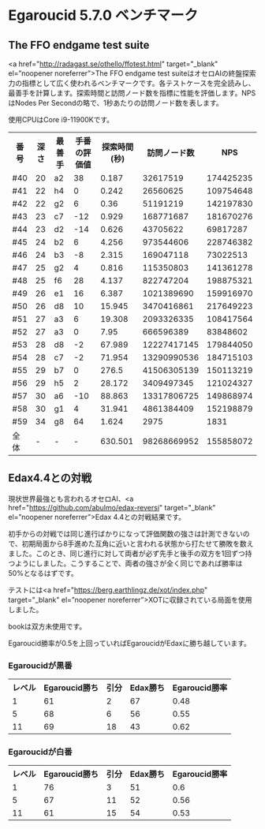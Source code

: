 # Egaroucid 5.7.0 ベンチマーク

## The FFO endgame test suite

<a href="http://radagast.se/othello/ffotest.html" target="_blank" el=”noopener noreferrer”>The FFO endgame test suite</a>はオセロAIの終盤探索力の指標として広く使われるベンチマークです。各テストケースを完全読みし、最善手を計算します。探索時間と訪問ノード数を指標に性能を評価します。NPSはNodes Per Secondの略で、1秒あたりの訪問ノード数を表します。

使用CPUはCore i9-11900Kです。

<table>
<tr>
<th>番号</th>
<th>深さ</th>
<th>最善手</th>
<th>手番の評価値</th>
<th>探索時間(秒)</th>
<th>訪問ノード数</th>
<th>NPS</th>
</tr>
<tr>
<td>#40</td>
<td>20</td>
<td>a2</td>
<td>38</td>
<td>0.187</td>
<td>32617519</td>
<td>174425235</td>
</tr>
<tr>
<td>#41</td>
<td>22</td>
<td>h4</td>
<td>0</td>
<td>0.242</td>
<td>26560625</td>
<td>109754648</td>
</tr>
<tr>
<td>#42</td>
<td>22</td>
<td>g2</td>
<td>6</td>
<td>0.36</td>
<td>51191219</td>
<td>142197830</td>
</tr>
<tr>
<td>#43</td>
<td>23</td>
<td>c7</td>
<td>-12</td>
<td>0.929</td>
<td>168771687</td>
<td>181670276</td>
</tr>
<tr>
<td>#44</td>
<td>23</td>
<td>d2</td>
<td>-14</td>
<td>0.626</td>
<td>43705622</td>
<td>69817287</td>
</tr>
<tr>
<td>#45</td>
<td>24</td>
<td>b2</td>
<td>6</td>
<td>4.256</td>
<td>973544606</td>
<td>228746382</td>
</tr>
<tr>
<td>#46</td>
<td>24</td>
<td>b3</td>
<td>-8</td>
<td>2.315</td>
<td>169047118</td>
<td>73022513</td>
</tr>
<tr>
<td>#47</td>
<td>25</td>
<td>g2</td>
<td>4</td>
<td>0.816</td>
<td>115350803</td>
<td>141361278</td>
</tr>
<tr>
<td>#48</td>
<td>25</td>
<td>f6</td>
<td>28</td>
<td>4.137</td>
<td>822747204</td>
<td>198875321</td>
</tr>
<tr>
<td>#49</td>
<td>26</td>
<td>e1</td>
<td>16</td>
<td>6.387</td>
<td>1021389690</td>
<td>159916970</td>
</tr>
<tr>
<td>#50</td>
<td>26</td>
<td>d8</td>
<td>10</td>
<td>15.945</td>
<td>3470416861</td>
<td>217649223</td>
</tr>
<tr>
<td>#51</td>
<td>27</td>
<td>a3</td>
<td>6</td>
<td>19.308</td>
<td>2093326335</td>
<td>108417564</td>
</tr>
<tr>
<td>#52</td>
<td>27</td>
<td>a3</td>
<td>0</td>
<td>7.95</td>
<td>666596389</td>
<td>83848602</td>
</tr>
<tr>
<td>#53</td>
<td>28</td>
<td>d8</td>
<td>-2</td>
<td>67.989</td>
<td>12227417145</td>
<td>179844050</td>
</tr>
<tr>
<td>#54</td>
<td>28</td>
<td>c7</td>
<td>-2</td>
<td>71.954</td>
<td>13290990536</td>
<td>184715103</td>
</tr>
<tr>
<td>#55</td>
<td>29</td>
<td>b7</td>
<td>0</td>
<td>276.5</td>
<td>41506305139</td>
<td>150113219</td>
</tr>
<tr>
<td>#56</td>
<td>29</td>
<td>h5</td>
<td>2</td>
<td>28.172</td>
<td>3409497345</td>
<td>121024327</td>
</tr>
<tr>
<td>#57</td>
<td>30</td>
<td>a6</td>
<td>-10</td>
<td>88.863</td>
<td>13317806725</td>
<td>149868974</td>
</tr>
<tr>
<td>#58</td>
<td>30</td>
<td>g1</td>
<td>4</td>
<td>31.941</td>
<td>4861384409</td>
<td>152198879</td>
</tr>
<tr>
<td>#59</td>
<td>34</td>
<td>g8</td>
<td>64</td>
<td>1.624</td>
<td>2975</td>
<td>1831</td>
</tr>
<tr>
<td>全体</td>
<td>-</td>
<td>-</td>
<td>-</td>
<td>630.501</td>
<td>98268669952</td>
<td>155858072</td>
</tr>
</table>







## Edax4.4との対戦

現状世界最強とも言われるオセロAI、<a href="https://github.com/abulmo/edax-reversi" target="_blank" el=”noopener noreferrer”>Edax 4.4</a>との対戦結果です。

初手からの対戦では同じ進行ばかりになって評価関数の強さは計測できないので、初期局面から8手進めた互角に近いと言われる状態から打たせて勝敗を数えました。このとき、同じ進行に対して両者が必ず先手と後手の双方を1回ずつ持つようにしました。こうすることで、両者の強さが全く同じであれば勝率は50%となるはずです。

テストには<a href="https://berg.earthlingz.de/xot/index.php" target="_blank" el=”noopener noreferrer”>XOT</a>に収録されている局面を使用しました。

bookは双方未使用です。

Egaroucid勝率が0.5を上回っていればEgaroucidがEdaxに勝ち越しています。

### Egaroucidが黒番

<table>
<tr>
<th>レベル</th>
<th>Egaroucid勝ち</th>
<th>引分</th>
<th>Edax勝ち</th>
<th>Egaroucid勝率</th>
</tr>
<tr>
<td>1</td>
<td>61</td>
<td>2</td>
<td>67</td>
<td>0.48</td>
</tr>
<tr>
<td>5</td>
<td>68</td>
<td>6</td>
<td>56</td>
<td>0.55</td>
</tr>
<tr>
<td>11</td>
<td>69</td>
<td>18</td>
<td>43</td>
<td>0.62</td>
</tr>
</table>




### Egaroucidが白番

<table>
<tr>
<th>レベル</th>
<th>Egaroucid勝ち</th>
<th>引分</th>
<th>Edax勝ち</th>
<th>Egaroucid勝率</th>
</tr>
<tr>
<td>1</td>
<td>76</td>
<td>3</td>
<td>51</td>
<td>0.6</td>
</tr>
<tr>
<td>5</td>
<td>67</td>
<td>11</td>
<td>52</td>
<td>0.56</td>
</tr>
<tr>
<td>11</td>
<td>61</td>
<td>15</td>
<td>54</td>
<td>0.53</td>
</tr>
</table>
